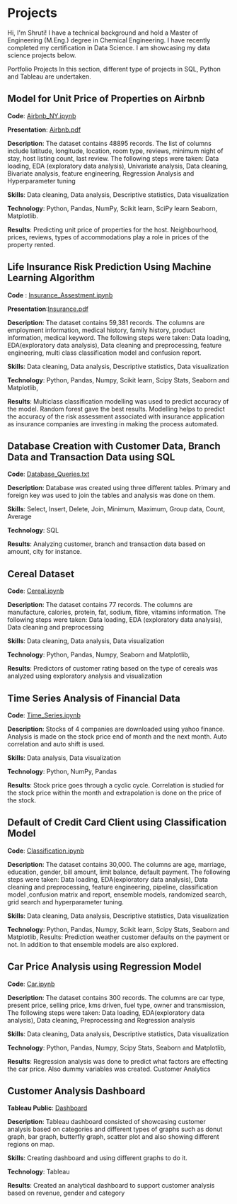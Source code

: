 # Projects

Hi, I'm Shruti! I have a technical background and hold a Master of Engineering (M.Eng.) degree in Chemical Engineering. I have recently completed my certification in Data Science. I am showcasing my data science projects below.

Portfolio Projects
In this section, different type of projects in SQL, Python and Tableau are undertaken. 


## Model for Unit Price of Properties on Airbnb
**Code**: [Airbnb_NY.ipynb](Code)

**Presentation**: [Airbnb.pdf](presentation)

**Description**: The dataset contains 48895 records. The list of columns include latitude, longitude, location, room type, reviews, minimum night of stay, host listing count, last review. The following steps were taken: Data loading, EDA (exploratory data analysis), Univariate analysis, Data cleaning, Bivariate analysis, feature engineering, Regression Analysis and Hyperparameter tuning 

**Skills**: Data cleaning, Data analysis, Descriptive statistics, Data visualization

**Technology**: Python, Pandas, NumPy, Scikit learn, SciPy learn Seaborn, Matplotlib.

**Results**: Predicting unit price of properties for the host. Neighbourhood, prices, reviews, types of accommodations play a role in prices of the  property rented. 


## Life Insurance Risk Prediction Using Machine Learning Algorithm 
**Code** : [Insurance_Assestment.ipynb](Code)

**Presentation**:[Insurance.pdf](presentation)

**Description**: The dataset contains 59,381 records. The columns are employment information, medical history, family history, product information, medical keyword. The following steps were taken: Data loading, EDA(exploratory data analysis), Data cleaning and preprocessing, feature engineering, multi class classification model and confusion report. 

**Skills**: Data cleaning, Data analysis, Descriptive statistics, Data visualization

**Technology**: Python, Pandas, Numpy, Scikit learn, Scipy Stats, Seaborn and Matplotlib, 

**Results**: Multiclass classification modelling was used to predict accuracy of the model. Random forest gave the best results.  Modelling helps to predict the accuracy of the risk assessment associated with insurance application as insurance companies are investing in making the process automated. 

## Database Creation with Customer Data, Branch Data and Transaction Data using SQL
**Code**: [Database_Queries.txt](Code)

**Description**: Database was created using three different tables. Primary and foreign key was used to join the tables and analysis was done on them. 

**Skills**: Select, Insert, Delete, Join, Minimum, Maximum, Group data, Count, Average

**Technology**: SQL 

**Results**:  Analyzing customer, branch and transaction data based on amount, city for instance.

## Cereal Dataset
**Code**: [Cereal.ipynb](Code)

**Description**: The dataset contains 77 records. The columns are manufacture, calories, protein, fat, sodium, fibre, vitamins information. The following steps were taken: Data loading, EDA (exploratory data analysis), Data cleaning and preprocessing

**Skills**: Data cleaning, Data analysis, Data visualization

**Technology**: Python, Pandas, Numpy, Seaborn and Matplotlib, 

**Results**: Predictors of customer rating based on the type of cereals was analyzed using exploratory analysis and visualization

## Time Series Analysis of Financial Data
**Code**: [Time_Series.ipynb](Code)

**Description**:  Stocks of 4 companies are downloaded using yahoo finance. Analysis is made on the stock price end of month and the next month. Auto correlation and auto shift is used. 

**Skills**: Data analysis, Data visualization

**Technology**: Python, NumPy, Pandas

**Results**: Stock price goes through a cyclic cycle. Correlation is studied for the stock price within the month and extrapolation is done on the price of the stock.


## Default of Credit Card Client using Classification Model 
**Code**: [Classification.ipynb](Code)

**Description**: The dataset contains 30,000. The columns are age, marriage, education, gender, bill amount, limit balance, default payment. The following steps were taken: Data loading, EDA(exploratory data analysis), Data cleaning and preprocessing, feature engineering, pipeline, classification model ,confusion matrix and report, ensemble models, randomized search, grid search and hyperparameter tuning. 

**Skills**: Data cleaning, Data analysis, Descriptive statistics, Data visualization

**Technology**: Python, Pandas, Numpy, Scikit learn, Scipy Stats, Seaborn and Matplotlib, 
Results: Prediction weather customer defaults on the payment or not. In addition to that ensemble models are also explored. 


## Car Price Analysis using Regression Model 
**Code**: [Car.ipynb](Code)

**Description**: The dataset contains 300 records. The columns are car type, present price, selling price, kms driven, fuel type, owner and transmission, The following steps were taken: Data loading, EDA(exploratory data analysis), Data cleaning, Preprocessing and Regression analysis

**Skills**: Data cleaning, Data analysis, Descriptive statistics, Data visualization

**Technology**: Python, Pandas, Numpy, Scipy Stats, Seaborn and Matplotlib, 

**Results**: Regression analysis was done to predict what factors are effecting the car price. Also dummy variables was created. 
Customer Analytics

## Customer Analysis Dashboard
**Tableau Public**: [Dashboard](https://public.tableau.com/app/profile/ss3033/viz/customer_16751360163790/Dashboard3)

**Description**: Tableau dashboard consisted of showcasing  customer analysis based on categories and different types of graphs such as donut graph, bar graph, butterfly graph, scatter plot and also showing different regions on map. 

**Skills**: Creating dashboard and using different graphs to do it. 

**Technology**: Tableau

**Results**: Created an analytical dashboard to support customer analysis based on revenue, gender and category
